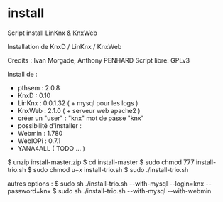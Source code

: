 # install
Script install LinKnx &amp; KnxWeb

Installation de KnxD / LinKnx / KnxWeb

 Credits : Ivan Morgade, Anthony PENHARD
 Script libre: GPLv3

Install de :
 - pthsem  : 2.0.8
 - KnxD    : 0.10
 - LinKnx  : 0.0.1.32  ( + mysql pour les logs )
 - KnxWeb  : 2.1.0 ( + serveur web apache2 )
 - créer un "user" : "knx"  mot de passe "knx"
 - possibilité d'installer :
  - Webmin : 1.780
  - WebIOPi : 0.7.1
  - YANA4ALL ( TODO ... )

$ unzip install-master.zip
$ cd install-master
$ sudo chmod 777 install-trio.sh
$ sudo chmod u+x install-trio.sh
$ sudo ./install-trio.sh

autres options :
$ sudo sh ./install-trio.sh --with-mysql --login=knx --password=knx
$ sudo sh ./install-trio.sh --with-mysql --with-webmin